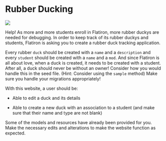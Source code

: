 # Rubber Ducking

<img src="https://mrcolley.files.wordpress.com/2014/07/rubber-ducky-2.jpg">

Help! As more and more students enroll in Flatiron, more rubber duckys are needed for debugging. In order to keep track of its rubber duckys and students, Flatiron is asking you to create a rubber duck tracking application.

Every rubber `duck` should be created with a `name` and a `description` and every `student` should be created with a `name` and a `mod`. And since Flatiron is all about love, when a duck is created, it needs to be created with a student. After all, a duck should never be without an owner! Consider how you would handle this in the seed file. (Hint: Consider using the `sample` method) Make sure you handle your migrations appropriately!

With this website, a user should be:

<!-- * Able to see a list of all the students -->

<!-- * Able to see a single student and all the ducks owned by that student -->

<!-- * Able to log a new student (and make sure that their name is not blank/mod is between 1 and 5) -->

<!-- * Able to edit a student's name, -->
 <!-- (and make sure that their name is not blank/mod is between 1 and 5) -->

<!-- * Able to see a list of all the ducks -->

<!-- * Able to see a single duck and see all its details -->

* Able to edit a duck and its details

* Able to create a new duck with an association to a student (and make sure that their name and type are not blank)

Some of the models and resources have already been provided for you. Make the necessary edits and alterations to make the website function as expected.
